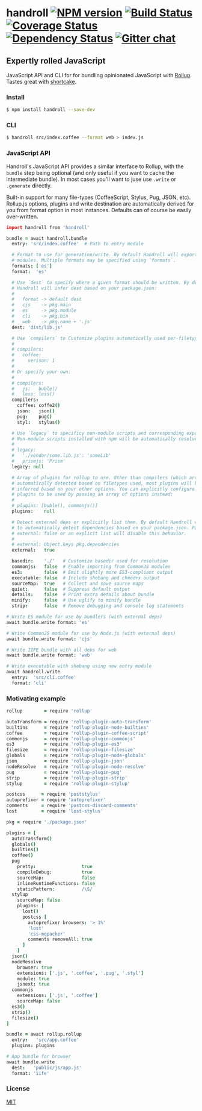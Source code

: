 # handroll [![NPM version][npm-img]][npm-url] [![Build Status][travis-img]][travis-url] [![Coverage Status][coveralls-img]][coveralls-url] [![Dependency Status][dependency-img]][dependency-url] [![Gitter chat][gitter-img]][gitter-url]
## Expertly rolled JavaScript
JavaScript API and CLI for for bundling opinionated JavaScript with
[Rollup](https://github.com/rollup/rollup). Tastes great with
[shortcake](https://github.com/zeekay/shortcake).

### Install
```bash
$ npm install handroll --save-dev
```

### CLI
```bash
$ handroll src/index.coffee --format web > index.js
```

### JavaScript API
Handroll's JavaScript API provides a similar interface to Rollup, with the
`bundle` step being optional (and only useful if you want to cache the
intermediate bundle). In most cases you'll want to juse use `.write` or
`.generate` directly.

Built-in support for many file-types (CoffeeScript, Stylus, Pug, JSON, etc).
Rollup.js options, plugins and write destination are automatically derived for
you from format option in most instances. Defaults can of course be easily
over-written.

```coffee
import handroll from 'handroll'

bundle = await handroll.bundle
  entry: 'src/index.coffee'  # Path to entry module

  # Format to use for generation/write. By default Handroll will export ES
  # modules. Multiple formats may be specified using `formats`.
  formats: ['es']
  format:  'es'

  # Use `dest` to specify where a given format should be written. By default
  # Handroll will infer dest based on your package.json:
  #
  #   format -> default dest
  #   cjs    -> pkg.main
  #   es     -> pkg.module
  #   cli    -> pkg.bin
  #   web    -> pkg.name + '.js'
  dest: 'dist/lib.js'

  # Use `compilers` to Customize plugins automatically used per-filetype:
  #
  # compilers:
  #   coffee:
  #     verison: 1
  #
  # Or specify your own:
  #
  # compilers:
  #   js:   buble()
  #   less: less()
  compilers:
    coffee: coffe2()
    json:   json()
    pug:    pug()
    styl:   stylus()

  # Use `legacy` to specificy non-module scripts and corresponding exports.
  # Non-module scripts installed with npm will be automatically resolved.
  #
  # legacy:
  #   './vendor/some.lib.js': 'someLib'
  #   prismjs: 'Prism'
  legacy: null

  # Array of plugins for rollup to use. Other than compilers (which are
  # automatically detected based on filetypes used, most plugins will be
  # inferred based on your other options. You can explicitly configure the
  # plugins to be used by passing an array of options instead:
  #
  # plugins: [buble(), commonjs()]
  plugins:    null

  # Detect external deps or explicitly list them. By default Handroll will try
  # to automatically detect dependencies based on your package.json. Passing
  # external: false or an explicit list will disable this behavior.
  #
  # external: Object.keys pkg.dependencies
  external:   true

  basedir:    './'   # Customize basedir used for resolution
  commonjs:   false  # Enable importing from CommonJS modules
  es3:        false  # Emit slightly more ES3-compliant output
  executable: false  # Include shebang and chmod+x output
  sourceMap:  true   # Collect and save source maps
  quiet:      false  # Suppress default output
  details:    false  # Print extra details about bundle
  minify:     false  # Use uglify to minify bundle
  strip:      false  # Remove debugging and console log statements

# Write ES module for use by bundlers (with external deps)
await bundle.write format: 'es'

# Write CommonJS module for use by Node.js (with external deps)
await bundle.write format: 'cjs'

# Write IIFE bundle with all deps for web
await bundle.write format: 'web'

# Write executable with shebang using new entry module
await handroll.write
  entry:  'src/cli.coffee'
  format: 'cli'
```

### Motivating example
```coffee
rollup        = require 'rollup'

autoTransform = require 'rollup-plugin-auto-transform'
builtins      = require 'rollup-plugin-node-builtins'
coffee        = require 'rollup-plugin-coffee-script'
commonjs      = require 'rollup-plugin-commonjs'
es3           = require 'rollup-plugin-es3'
filesize      = require 'rollup-plugin-filesize'
globals       = require 'rollup-plugin-node-globals'
json          = require 'rollup-plugin-json'
nodeResolve   = require 'rollup-plugin-node-resolve'
pug           = require 'rollup-plugin-pug'
strip         = require 'rollup-plugin-strip'
stylup        = require 'rollup-plugin-stylup'

postcss      = require 'poststylus'
autoprefixer = require 'autoprefixer'
comments     = require 'postcss-discard-comments'
lost         = require 'lost-stylus'

pkg = require './package.json'

plugins = [
  autoTransform()
  globals()
  builtins()
  coffee()
  pug
    pretty:                 true
    compileDebug:           true
    sourceMap:              false
    inlineRuntimeFunctions: false
    staticPattern:          /\S/
  stylup
    sourceMap: false
    plugins: [
      lost()
      postcss [
        autoprefixer browsers: '> 1%'
        'lost'
        'css-mqpacker'
        comments removeAll: true
      ]
    ]
  json()
  nodeResolve
    browser: true
    extensions: ['.js', '.coffee', '.pug', '.styl']
    module: true
    jsnext: true
  commonjs
    extensions: ['.js', '.coffee']
    sourceMap: false
  es3()
  strip()
  filesize()
]

bundle = await rollup.rollup
  entry:   'src/app.coffee'
  plugins: plugins

# App bundle for browser
await bundle.write
  dest:   'public/js/app.js'
  format: 'iife'
```

### License
[MIT](https://github.com/zeekay/handroll/blob/master/LICENSE)

[travis-img]:     https://img.shields.io/travis/zeekay/handroll.svg
[travis-url]:     https://travis-ci.org/zeekay/handroll
[coveralls-img]:  https://coveralls.io/repos/zeekay/handroll/badge.svg?branch=master&service=github
[coveralls-url]:  https://coveralls.io/github/zeekay/handroll?branch=master
[dependency-url]: https://david-dm.org/zeekay/handroll
[dependency-img]: https://david-dm.org/zeekay/handroll.svg
[npm-img]:        https://img.shields.io/npm/v/handroll.svg
[npm-url]:        https://www.npmjs.com/package/handroll
[gitter-img]:     https://badges.gitter.im/join-chat.svg
[gitter-url]:     https://gitter.im/zeekay/hi

<!-- not used -->
[downloads-img]:     https://img.shields.io/npm/dm/handroll.svg
[downloads-url]:     http://badge.fury.io/js/handroll
[devdependency-img]: https://david-dm.org/zeekay/handroll/dev-status.svg
[devdependency-url]: https://david-dm.org/zeekay/handroll#info=devDependencies
